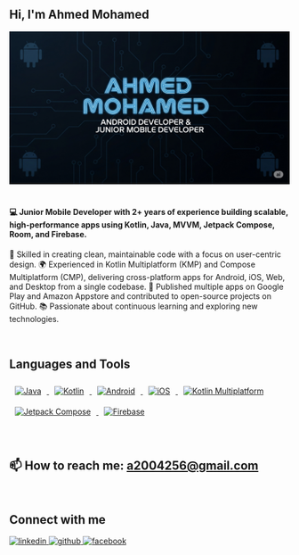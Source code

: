 ## Hi, I'm Ahmed Mohamed  

</p>
<img src="https://github.com/Ahmed27Mohamed/Ahmed27Mohamed/blob/main/a.png" alt="Ahmed27Mohamed27/Ahmed27Mohamed/Ahmed" width="1490"/>

<br/>  
<br/> 

#### <div align="start">💻 Junior Mobile Developer with 2+ years of experience building scalable, high-performance apps using Kotlin, Java, MVVM, Jetpack Compose, Room, and Firebase.
🚀 Skilled in creating clean, maintainable code with a focus on user-centric design.
🌍 Experienced in Kotlin Multiplatform (KMP) and Compose Multiplatform (CMP), delivering cross-platform apps for Android, iOS, Web, and Desktop from a single codebase.
📱 Published multiple apps on Google Play and Amazon Appstore and contributed to open-source projects on GitHub.
📚 Passionate about continuous learning and exploring new technologies.
</div>  


<br/>  


## Languages and Tools 
 
<div align="start">  

  <!-- Languages -->
  <a href="https://www.java.com/" target="_blank">
    <img style="margin: 10px" src="https://profilinator.rishav.dev/skills-assets/java-original-wordmark.svg" alt="Java" height="50" />
  </a>  
  <a href="https://kotlinlang.org/" target="_blank">
    <img style="margin: 10px" src="https://profilinator.rishav.dev/skills-assets/kotlinlang-icon.svg" alt="Kotlin" height="50" />
  </a>  

  <!-- Platforms -->
  <a href="https://www.android.com/" target="_blank">
    <img style="margin: 10px" src="https://profilinator.rishav.dev/skills-assets/android-original-wordmark.svg" alt="Android" height="50" />
  </a>  
  <a href="https://developer.apple.com/ios/" target="_blank">
    <img style="margin: 10px" src="https://upload.wikimedia.org/wikipedia/commons/f/fa/Apple_logo_black.svg" alt="iOS" height="50" />
  </a>  

  <!-- Cross-Platform & UI Frameworks -->
  <a href="https://kotlinlang.org/lp/multiplatform/" target="_blank">
    <img style="margin: 10px" src="https://download.logo.wine/logo/JetBrains/JetBrains-Logo.wine.png" alt="Kotlin Multiplatform" height="50" />
  </a>  
  <a href="https://developer.android.com/jetpack/compose" target="_blank">
    <img style="margin: 10px" src="https://blogger.googleusercontent.com/img/b/R29vZ2xl/AVvXsEjC97Z8BResg5dlPqczsRCFhP6zewWX0X0e7fVPG-G7PuUZwwZVsi9OPoqJYkgqT2h0FI95SsmWzVEgpt8b8HAqFiIxZ98TFtY4lE0b8UrtVJ2HrJebRwl6C9DslsQDl9KnBIrdHS6LtkY/s1600/jetpack+compose+icon_RGB.png" alt="Jetpack Compose" height="50" />
  </a>  

  <!-- Backend -->
  <a href="https://firebase.google.com/" target="_blank">
    <img style="margin: 10px" src="https://profilinator.rishav.dev/skills-assets/firebase.png" alt="Firebase" height="50" />
  </a>  

</div>


<br/>  
<br/>  


## 📫 How to reach me: a2004256@gmail.com 


<br/>  


## Connect with me  
<div align="start">
<a href="https://www.linkedin.com/in/ahmed-mohamed-961844295/" target="_blank">
<img src="https://img.shields.io/badge/linkedin-%231E77B5.svg?&style=for-the-badge&logo=linkedin&logoColor=white" alt=linkedin style="margin-bottom: 5px;" />
</a>
<a href="https://github.com/Ahmed27Mohamed" target="_blank">
<img src="https://img.shields.io/badge/github-%2324292e.svg?&style=for-the-badge&logo=github&logoColor=white" alt=github style="margin-bottom: 5px;" />
</a>
<a href="https://www.facebook.com/a2004256" target="_blank">
<img src="https://img.shields.io/badge/facebook-%231877F2.svg?&style=for-the-badge&logo=facebook&logoColor=white" alt=facebook style="margin-bottom: 5px;" />
</a>  
</div>  
  
<br/>  
